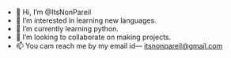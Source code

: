 - 👋 Hi, I’m @ItsNonPareil
- 👀 I’m interested in learning new languages.
- 🌱 I’m currently learning python.
- 💞️ I’m looking to collaborate on making projects.
- 📫 You cam reach me by my email id— itsnonpareil@gmail.com

<!---
ItsNonPareil/ItsNonPareil is a ✨ special ✨ repository because its `README.md` (this file) appears on your GitHub profile.
You can click the Preview link to take a look at your changes.
--->
